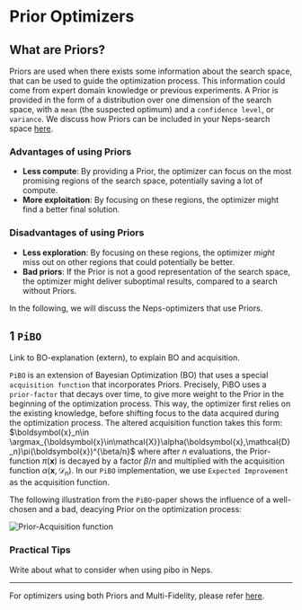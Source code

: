 # Prior Optimizers

## What are Priors?

Priors are used when there exists some information about the search space, that can be used to guide the optimization process. This information could come from expert domain knowledge or previous experiments. A Prior is provided in the form of a distribution over one dimension of the search space, with a `mean` (the suspected optimum) and a `confidence level`, or `variance`. We discuss how Priors can be included in your Neps-search space [here](../../reference/pipeline_space.md#using-your-knowledge-providing-a-prior).

### Advantages of using Priors

- **Less compute**: By providing a Prior, the optimizer can focus on the most promising regions of the search space, potentially saving a lot of compute.
- **More exploitation**: By focusing on these regions, the optimizer might find a better final solution.

### Disadvantages of using Priors

- **Less exploration**: By focusing on these regions, the optimizer _might_ miss out on other regions that could potentially be better.
- **Bad priors**: If the Prior is not a good representation of the search space, the optimizer might deliver suboptimal results, compared to a search without Priors.

In the following, we will discuss the Neps-optimizers that use Priors.

## 1 `PiBO`

Link to BO-explanation (extern), to explain BO and acquisition.

`PiBO` is an extension of Bayesian Optimization (BO) that uses a special `acquisition function` that incorporates Priors. Precisely, PiBO uses a `prior-factor` that decays over time, to give more weight to the Prior in the beginning of the optimization process. This way, the optimizer first relies on the existing knowledge, before shifting focus to the data acquired during the optimization process.
The altered acquisition function takes this form:
$\boldsymbol{x}_n\in \argmax_{\boldsymbol{x}\in\mathcal{X}}\alpha(\boldsymbol{x},\mathcal{D}_n)\pi(\boldsymbol{x})^{\beta/n}$
where after $n$ evaluations, the Prior-function $\pi(\boldsymbol{x})$ is decayed by a factor $\beta/n$ and multiplied with the acquisition function $\alpha(\boldsymbol{x},\mathcal{D}_n)$. In our `PiBO` implementation, we use `Expected Improvement` as the acquisition function.

The following illustration from the `PiBO`-paper shows the influence of a well-chosen and a bad, deacying Prior on the optimization process:

![Prior-Acquisition function](../../doc_images/optimizers/pibo_acqus.png)

### Practical Tips

Write about what to consider when using pibo in Neps.

___

For optimizers using both Priors and Multi-Fidelity, please refer [here](multifidelity_prior.md).
